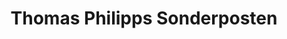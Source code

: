 ---
title: "Thomas Philipps Sonderposten"
url: /goettingen/thomas-philipps-sonderposten/
shop: Kramladen
---